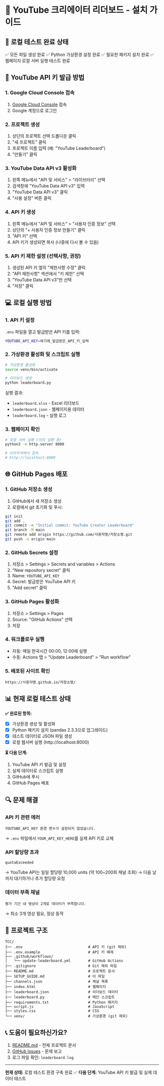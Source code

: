 # 🚀 YouTube 크리에이터 리더보드 - 설치 가이드

## 📌 로컬 테스트 완료 상태

✅ 모든 파일 생성 완료
✅ Python 가상환경 설정 완료
✅ 필요한 패키지 설치 완료
✅ 웹페이지 로컬 서버 실행 테스트 완료

## 🔑 YouTube API 키 발급 방법

### 1. Google Cloud Console 접속
1. [Google Cloud Console](https://console.cloud.google.com/) 접속
2. Google 계정으로 로그인

### 2. 프로젝트 생성
1. 상단의 프로젝트 선택 드롭다운 클릭
2. "새 프로젝트" 클릭
3. 프로젝트 이름 입력 (예: "YouTube Leaderboard")
4. "만들기" 클릭

### 3. YouTube Data API v3 활성화
1. 왼쪽 메뉴에서 "API 및 서비스" > "라이브러리" 선택
2. 검색창에 "YouTube Data API v3" 입력
3. "YouTube Data API v3" 클릭
4. "사용 설정" 버튼 클릭

### 4. API 키 생성
1. 왼쪽 메뉴에서 "API 및 서비스" > "사용자 인증 정보" 선택
2. 상단의 "+ 사용자 인증 정보 만들기" 클릭
3. "API 키" 선택
4. API 키가 생성되면 복사 (나중에 다시 볼 수 있음)

### 5. API 키 제한 설정 (선택사항, 권장)
1. 생성된 API 키 옆의 "제한사항 수정" 클릭
2. "API 제한사항" 섹션에서 "키 제한" 선택
3. "YouTube Data API v3"만 선택
4. "저장" 클릭

## 💻 로컬 실행 방법

### 1. API 키 설정

`.env` 파일을 열고 발급받은 API 키를 입력:

```bash
YOUTUBE_API_KEY=여기에_발급받은_API_키_입력
```

### 2. 가상환경 활성화 및 스크립트 실행

```bash
# 가상환경 활성화
source venv/bin/activate

# 리더보드 생성
python leaderboard.py
```

실행 결과:
- `leaderboard.xlsx` - Excel 리더보드
- `leaderboard.json` - 웹페이지용 데이터
- `leaderboard.log` - 실행 로그

### 3. 웹페이지 확인

```bash
# 로컬 서버 실행 (이미 실행 중)
python3 -m http.server 8000

# 브라우저에서 접속
# http://localhost:8000
```

## 🌐 GitHub Pages 배포

### 1. GitHub 저장소 생성
1. GitHub에서 새 저장소 생성
2. 로컬에서 git 초기화 및 푸시:

```bash
git init
git add .
git commit -m "Initial commit: YouTube Creator Leaderboard"
git branch -M main
git remote add origin https://github.com/사용자명/저장소명.git
git push -u origin main
```

### 2. GitHub Secrets 설정
1. 저장소 > Settings > Secrets and variables > Actions
2. "New repository secret" 클릭
3. Name: `YOUTUBE_API_KEY`
4. Secret: 발급받은 YouTube API 키
5. "Add secret" 클릭

### 3. GitHub Pages 활성화
1. 저장소 > Settings > Pages
2. Source: "GitHub Actions" 선택
3. 저장

### 4. 워크플로우 실행
- 자동: 매일 한국시간 00:00, 12:00에 실행
- 수동: Actions 탭 > "Update Leaderboard" > "Run workflow"

### 5. 배포된 사이트 확인
`https://사용자명.github.io/저장소명/`

## 📊 현재 로컬 테스트 상태

**✅ 완료된 항목:**
- [x] 가상환경 생성 및 활성화
- [x] Python 패키지 설치 (pandas 2.3.3으로 업그레이드)
- [x] 테스트 데이터로 JSON 파일 생성
- [x] 로컬 웹서버 실행 (http://localhost:8000)

**⏳ 다음 단계:**
1. YouTube API 키 발급 및 설정
2. 실제 데이터로 스크립트 실행
3. GitHub에 푸시
4. GitHub Pages 배포

## 🔍 문제 해결

### API 키 관련 에러
```
YOUTUBE_API_KEY 환경 변수가 설정되지 않았습니다.
```
→ `.env` 파일에서 `YOUR_API_KEY_HERE`를 실제 API 키로 교체

### API 할당량 초과
```
quotaExceeded
```
→ YouTube API는 일일 할당량 10,000 units (약 100~200회 채널 조회)
→ 다음 날까지 대기하거나 추가 할당량 요청

### 데이터 부족 채널
```
평가 기간 내 영상이 2개로 데이터가 부족합니다.
```
→ 최소 3개 영상 필요, 정상 동작

## 📁 프로젝트 구조

```
TCC/
├── .env                              # API 키 (git 제외)
├── .env.example                      # API 키 예제
├── .github/workflows/
│   └── update-leaderboard.yml        # GitHub Actions
├── .gitignore                        # Git 제외 파일
├── README.md                         # 프로젝트 문서
├── SETUP_GUIDE.md                    # 이 파일
├── channels.json                     # 채널 목록
├── index.html                        # 웹페이지
├── leaderboard.json                  # 리더보드 데이터
├── leaderboard.py                    # 메인 스크립트
├── requirements.txt                  # Python 패키지
├── script.js                         # JavaScript
├── styles.css                        # CSS
└── venv/                             # 가상환경 (git 제외)
```

## 📞 도움이 필요하신가요?

1. [README.md](README.md) - 전체 프로젝트 문서
2. [GitHub Issues](../../issues) - 문제 보고
3. 로그 파일 확인: `leaderboard.log`

---

**현재 상태:** 로컬 테스트 환경 구축 완료 ✅
**다음 단계:** YouTube API 키 발급 및 실제 데이터 테스트
